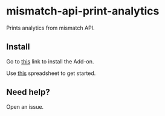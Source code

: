 # mismatch-api-print-analytics
Prints analytics from mismatch API.

## Install

Go to [this](https://chrome.google.com/webstore/detail/jmlhnkfaehkaegaejbpkcfphehgdojhk/) link to install the Add-on.

Use [this](https://docs.google.com/spreadsheets/d/13LNLtltXh0jsAm7FIutIsDe2BxRaQojOzEaiwunPg9s/edit) spreadsheet to get started.

## Need help?
Open an issue.
